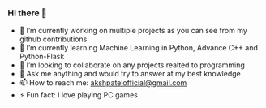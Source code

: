 ### Hi there 👋

<!--
**aksh0010/aksh0010** is a ✨ _special_ ✨ repository because its `README.md` (this file) appears on your GitHub profile.

Here are some ideas to get you started:
-->
- 🔭 I’m currently working on multiple projects as you can see from my github contributions
- 🌱 I’m currently learning Machine Learning in Python, Advance C++ and Python-Flask
- 👯 I’m looking to collaborate on any projects realted to programming
- 💬 Ask me anything and would try to answer at my best knowledge
- 📫 How to reach me: akshpatelofficial@gmail.com
- ⚡ Fun fact: I love playing PC games



